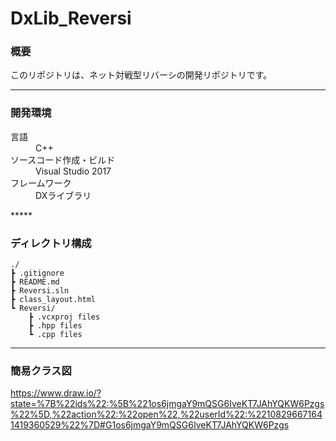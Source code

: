 # DxLib_Reversi
### 概要
このリポジトリは、ネット対戦型リバーシの開発リポジトリです。     
*****
     
### 開発環境     
<dl>
    <dt>言語</dt>
    <dd>C++</dd>    
    <dt>ソースコード作成・ビルド</dt>
    <dd>Visual Studio 2017</dd>    
    <dt>フレームワーク</dt>
    <dd>DXライブラリ</dd>    
</dl>
*****

### ディレクトリ構成     
    ./
    ┣ .gitignore
    ┣ README.md
    ┣ Reversi.sln
    ┣ class_layout.html
    ┗ Reversi/
        ┣ .vcxproj files
        ┣ .hpp files
        ┗ .cpp files
*****      

### 簡易クラス図     
https://www.draw.io/?state=%7B%22ids%22:%5B%221os6jmgaY9mQSG6IveKT7JAhYQKW6Pzgs%22%5D,%22action%22:%22open%22,%22userId%22:%22108296671641419360529%22%7D#G1os6jmgaY9mQSG6IveKT7JAhYQKW6Pzgs
